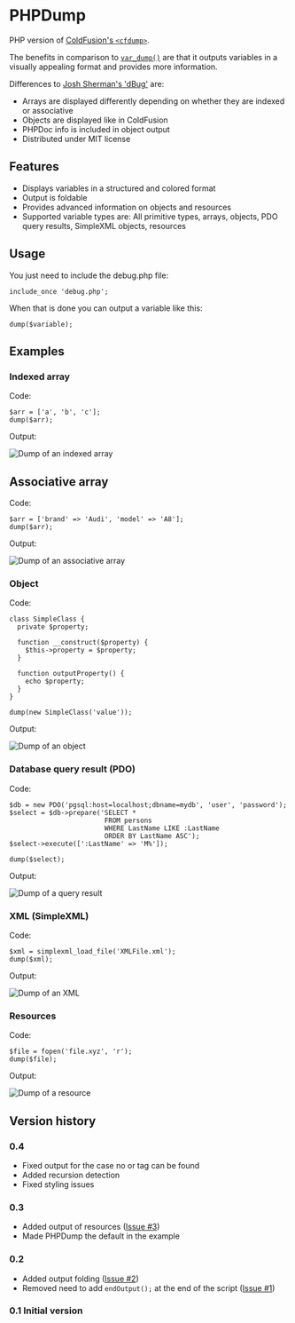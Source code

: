 # PHPDump

PHP version of [ColdFusion's `<cfdump>`](https://wikidocs.adobe.com/wiki/display/coldfusionen/cfdump).

The benefits in comparison to [`var_dump()`](http://de2.php.net/manual/function.var-dump.php) are that it outputs variables in a visually appealing format and provides more information.

Differences to [Josh Sherman's 'dBug'](https://github.com/ospinto/dBug) are:
* Arrays are displayed differently depending on whether they are indexed or associative
* Objects are displayed like in ColdFusion
* PHPDoc info is included in object output
* Distributed under MIT license

## Features
* Displays variables in a structured and colored format
* Output is foldable
* Provides advanced information on objects and resources
* Supported variable types are: All primitive types, arrays, objects, PDO query results, SimpleXML objects, resources

## Usage

You just need to include the debug.php file:

```
include_once 'debug.php';
```

When that is done you can output a variable like this:

```
dump($variable);
```

## Examples
### Indexed array
Code:
```
$arr = ['a', 'b', 'c'];
dump($arr);
```

Output:

![Dump of an indexed array](https://cloud.githubusercontent.com/assets/958943/4642523/271b87c4-5446-11e4-82d7-63d6fcee82fc.png)

## Associative array
Code:
```
$arr = ['brand' => 'Audi', 'model' => 'A8'];
dump($arr);
```

Output:

![Dump of an associative array](https://cloud.githubusercontent.com/assets/958943/4642532/32a1833c-5446-11e4-8946-c49c09f3359d.png)

### Object
Code:
```
class SimpleClass {
  private $property;

  function __construct($property) {
    $this->property = $property;
  }

  function outputProperty() {
    echo $property;
  }
}

dump(new SimpleClass('value'));
```

Output:

![Dump of an object](https://cloud.githubusercontent.com/assets/958943/4642630/6b644ad2-5447-11e4-9cb3-79e0561af016.png)

### Database query result (PDO)
Code:
```
$db = new PDO('pgsql:host=localhost;dbname=mydb', 'user', 'password');
$select = $db->prepare('SELECT *
                        FROM persons
                        WHERE LastName LIKE :LastName
                        ORDER BY LastName ASC');
$select->execute([':LastName' => 'M%']);

dump($select);
```

Output:

![Dump of a query result](https://cloud.githubusercontent.com/assets/958943/4642926/3a28adfc-544a-11e4-9c77-fc2e7372c7ba.png)


### XML (SimpleXML)
Code:
```
$xml = simplexml_load_file('XMLFile.xml');
dump($xml);
```

Output:

![Dump of an XML](https://cloud.githubusercontent.com/assets/958943/4642998/0e97fb10-544b-11e4-921b-d99474e7c40c.png)


### Resources
Code:
```
$file = fopen('file.xyz', 'r');
dump($file);
```

Output:

![Dump of a resource](https://cloud.githubusercontent.com/assets/958943/4737350/4f0a51c6-59f4-11e4-9cfe-1b822d1e4451.png)


## Version history
### 0.4
* Fixed output for the case no <body> or <head> tag can be found
* Added recursion detection
* Fixed styling issues

### 0.3
* Added output of resources ([Issue #3](https://github.com/SebastianZ/PHPDump/issues/3))
* Made PHPDump the default in the example

### 0.2
* Added output folding ([Issue #2](https://github.com/SebastianZ/PHPDump/issues/2))
* Removed need to add `endOutput();` at the end of the script ([Issue #1](https://github.com/SebastianZ/PHPDump/issues/1))

### 0.1 Initial version
